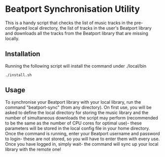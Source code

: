# Beatport Synchronisation Utility
This is a handy script that checks the list of music tracks in the pre-configured local directory, the list of tracks in the user's Beatport library and downloads all the tracks from the Beatport library that are missing locally.

## Installation

Running the following script will install the command under ./local/bin

```shell
./install.sh
```

## Usage

To synchronise your Beatport library with your local library, run the command "beatport-sync" (from any directory). On first use, you will be asked to define the local directory for storing the music library and the number of simultaneous downloads the script may perform (recommended to be the same as the number of CPU cores for optimal use)- these parameters will be stored in the local config file in your home directory. Once the command is running, enter your Beatport username and password to login- these are not stored, so you will have to enter them with every use. Once you have logged in, simply wait- the command will sync up your local library with the remote one!
